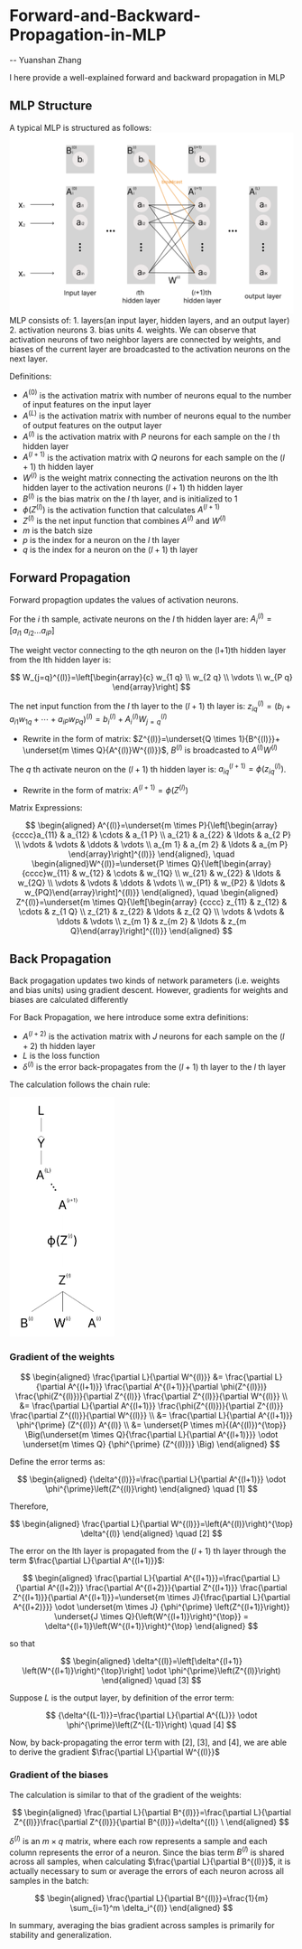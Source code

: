 # Forward-and-Backward-Propagation-in-MLP
-- Yuanshan Zhang

I here provide a well-explained forward and backward propagation in MLP
## MLP Structure
A typical MLP is structured as follows:
![示例图片](images/MLP.png)
MLP consists of: 1. layers(an input layer, hidden layers, and an output layer) 2. activation neurons 3. bias units 4. weights. We can observe that activation neurons of two neighbor layers are connected by weights, and biases of the current layer are broadcasted to the activation neurons on the next layer. 

Definitions:
- $A^{(0)}$ is the activation matrix with number of neurons equal to the number of input features on the input layer
- $A^{(L)}$ is the activation matrix with number of neurons equal to the number of output features on the output layer
- $A^{(l)}$ is the activation matrix with $P$ neurons for each sample on the $l$ th hidden layer
- $A^{(l+1)}$ is the activation matrix with $Q$ neurons for each sample on the $(l+1)$ th hidden layer
- $W^{(l)}$ is the weight matrix connecting the activation neurons on the lth hidden layer to the activation neurons $(l+1)$ th hidden layer
- $B^{(l)}$ is the bias matrix on the $l$ th layer, and is initialized to 1
- $\phi(Z^{(l)})$ is the activation function that calculates $A^{(l+1)}$
- $Z^{(l)}$ is the net input function that combines $A^{(l)}$ and $W^{(l)}$
- $m$ is the batch size
- $p$ is the index for a neuron on the $l$ th layer
- $q$ is the index for a neuron on the $(l+1)$ th layer

## Forward Propagation
Forward propagtion updates the values of activation neurons.

For the $i$ th sample, activate neurons on the $l$ th hidden layer are: $A_i^{(l)}=\left[a_{i1} \ a_{i2} \ldots a_{iP} \right]$

The weight vector connecting to the qth neuron on the (l+1)th hidden layer from the lth hidden layer is:


$$
W_{j=q}^{(l)}=\left[\begin{array}{c}
w_{1 q} \\
w_{2 q} \\
\vdots \\
w_{P q}
\end{array}\right]
$$

The net input function from the $l$ th layer to the $(l+1)$ th layer is: $z_{iq}^{(l)}=(b_i+a_{i 1} w_{1 q}+\cdots+a_{i P} w_{P q})^{(l)}=b_i^{(l)} +A_i^{(l)} W_{j=q}^{(l)}$

- Rewrite in the form of matrix: $Z^{(l)}=\underset{Q \times 1}{B^{(l)}}+ \underset{m \times Q}{A^{(l)}W^{(l)}}$, $B^{(l)}$ is broadcasted to $A^{(l)}W^{(l)}$

The $q$ th activate neuron on the $(l+1)$ th hidden layer is: $a_{i q}^{(l+1)}=\phi(z_{iq}^{(l)})$. 
- Rewrite in the form of matrix: $A^{(l+1)} = \phi(Z^{(l)})$

Matrix Expressions:



$$
\begin{aligned} A^{(l)}=\underset{m \times P}{\left[\begin{array}
{cccc}a_{11} & a_{12} & \cdots & a_{1 P} \\ 
a_{21} & a_{22} & \ldots & a_{2 P} \\
\vdots & \vdots & \ddots & \vdots \\
a_{m 1} & a_{m 2} & \ldots & a_{m P}
\end{array}\right]^{(l)}} \end{aligned}, \quad
\begin{aligned}W^{(l)}=\underset{P \times Q}{\left[\begin{array}
{cccc}w_{11} & w_{12} & \cdots & w_{1Q} \\
w_{21} & w_{22} & \ldots & w_{2Q} \\
\vdots & \vdots & \ddots & \vdots \\
w_{P1} & w_{P2} & \ldots & w_{PQ}\end{array}\right]^{(l)}} \end{aligned}, \quad
\begin{aligned} Z^{(l)}=\underset{m \times Q}{\left[\begin{array}
{cccc} z_{11} & z_{12} & \cdots & z_{1 Q} \\
z_{21} & z_{22} & \ldots & z_{2 Q} \\
\vdots & \vdots & \ddots & \vdots \\
z_{m 1} & z_{m 2} & \ldots & z_{m Q}\end{array}\right]^{(l)}} \end{aligned}
$$

## Back Propagation
Back progagation updates two kinds of network parameters (i.e. weights and bias units) using gradient descent. However, gradients for weights and biases are calculated differently

For Back Propagation, we here introduce some extra definitions:
- $A^{(l+2)}$ is the activation matrix with $J$ neurons for each sample on the $(l+2)$ th hidden layer
- $L$ is the loss function
- $\delta^{(l)}$ is the error back-propagates from the $(l+1)$ th layer to the $l$ th layer

The calculation follows the chain rule:

<img src="images/The_Chain_Rule.png" width="186.5" height="424.5" alt="示例图片">

### Gradient of the weights

$$
\begin{aligned}
\frac{\partial L}{\partial W^{(l)}} &= \frac{\partial L}{\partial A^{(l+1)}} \frac{\partial A^{(l+1)}}{\partial \phi(Z^{(l)})} \frac{\phi(Z^{(l)})}{\partial Z^{(l)}} \frac{\partial Z^{(l)}}{\partial W^{(l)}} \\
&= \frac{\partial L}{\partial A^{(l+1)}} \frac{\phi(Z^{(l)})}{\partial Z^{(l)}} \frac{\partial Z^{(l)}}{\partial W^{(l)}} \\
&= \frac{\partial L}{\partial A^{(l+1)}} \phi^{\prime} (Z^{(l)}) A^{(l)} \\
&= \underset{P \times m}{(A^{(l)})^{\top}} \Big(\underset{m \times Q}{\frac{\partial L}{\partial A^{(l+1)}}} \odot \underset{m \times Q} {\phi^{\prime} (Z^{(l)})} \Big)
\end{aligned}
$$

Define the error terms as:

$$
\begin{aligned} {\delta^{(l)}}=\frac{\partial L}{\partial A^{(l+1)}} \odot \phi^{\prime}\left(Z^{(l)}\right) \end{aligned} \quad [1]
$$

Therefore, 

$$
\begin{aligned} \frac{\partial L}{\partial W^{(l)}}=\left(A^{(l)}\right)^{\top} \delta^{(l)} \end{aligned} \quad [2]
$$

The error on the lth layer is propagated from the $(l+1)$ th layer through the term $\frac{\partial L}{\partial A^{(l+1)}}$:

$$
\begin{aligned} \frac{\partial L}{\partial A^{(l+1)}}=\frac{\partial L}{\partial A^{(l+2)}} \frac{\partial A^{(l+2)}}{\partial Z^{(l+1)}} \frac{\partial Z^{(l+1)}}{\partial A^{(l+1)}}=\underset{m \times J}{\frac{\partial L}{\partial A^{(l+2)}}} \odot \underset{m \times J} {\phi^{\prime} \left(Z^{(l+1)}\right)} \underset{J \times Q}{\left(W^{(l+1)}\right)^{\top}} = \delta^{(l+1)}\left(W^{(l+1)}\right)^{\top} \end{aligned}
$$

so that 

$$
\begin{aligned} \delta^{(l)}=\left[\delta^{(l+1)} \left(W^{(l+1)}\right)^{\top}\right] \odot \phi^{\prime}\left(Z^{(l)}\right) \end{aligned} \quad [3]
$$

Suppose $L$ is the output layer, by definition of the error term:

$$
{\delta^{(L-1)}}=\frac{\partial L}{\partial A^{(L)}} \odot \phi^{\prime}\left(Z^{(L-1)}\right) \quad [4]
$$

Now, by back-propagating the error term with [2], [3], and [4], we are able to derive the gradient $\frac{\partial L}{\partial W^{(l)}}$

### Gradient of the biases

The calculation is similar to that of the gradient of the weights:

$$
\begin{aligned} \frac{\partial L}{\partial B^{(l)}}=\frac{\partial L}{\partial Z^{(l)}}\frac{\partial Z^{(l)}}{\partial B^{(l)}}=\delta^{(l)} \ \end{aligned}
$$

$\delta^{(l)}$ is an $m \times q$ matrix, where each row represents a sample and each column represents the error of a neuron. Since the bias term $B^{(l)}$ is shared across all samples, when calculating $\frac{\partial L}{\partial B^{(l)}}$, it is actually necessary to sum or average the errors of each neuron across all samples in the batch:

$$
\begin{aligned} \frac{\partial L}{\partial B^{(l)}}=\frac{1}{m} \sum_{i=1}^m \delta_i^{(l)} \end{aligned}
$$

In summary, averaging the bias gradient across samples is primarily for stability and generalization.




